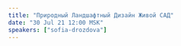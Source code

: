 ```yaml
---
title: "Природный Ландшафтный Дизайн Живой САД"
date: "30 Jul 21 12:00 MSK"
speakers: ["sofia-drozdova"]
---
```

